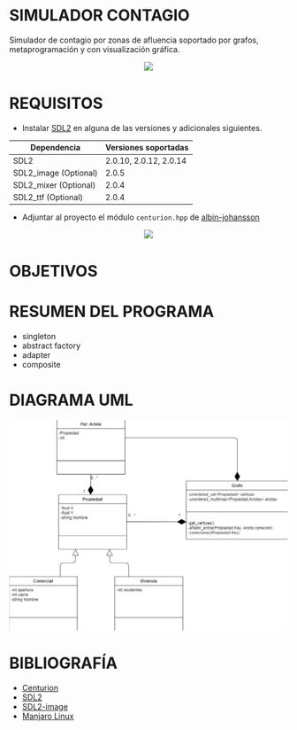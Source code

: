 # SIMULADOR CONTAGIO

Simulador de contagio por zonas de afluencia soportado por grafos, metaprogramación y con visualización gráfica.

<p align="center">
         <img src = "https://www.redaccionmedica.com/images/destacados/coronavirus-el-poder-de-la-distancia-social-a-traves-de-2-simulaciones-2903.jpg">
</p>

# REQUISITOS
- Instalar [SDL2](https://www.libsdl.org/) en alguna de las versiones y adicionales siguientes.

| Dependencia  | Versiones soportadas |
|---|---|
| SDL2   | 2.0.10, 2.0.12, 2.0.14 |
| SDL2_image (Optional)  | 2.0.5 |
| SDL2_mixer (Optional)  | 2.0.4 |
| SDL2_ttf (Optional)  | 2.0.4 |

- Adjuntar al proyecto el módulo `centurion.hpp` de [albin-johansson](https://github.com/albin-johansson/centurion)

<p align="center">
         <img width="70%" src = "https://repository-images.githubusercontent.com/176574203/f80b9d00-9249-11ea-9abc-62d09ecfcd2c">
</p>

# OBJETIVOS

# RESUMEN DEL PROGRAMA

- singleton
- abstract factory
- adapter 
- composite

# DIAGRAMA UML

<p align="center">
         <img src = "img/UML.jpg">
</p>
         
# BIBLIOGRAFÍA

- [Centurion](https://github.com/albin-johansson/centurion)
- [SDL2](https://www.libsdl.org/)
- [SDL2-image](https://www.libsdl.org/projects/SDL_image/)
- [Manjaro Linux](https://manjaro.org/)
